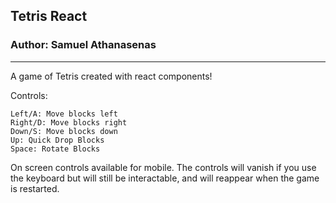 ## Tetris React
### Author: Samuel Athanasenas
---

A game of Tetris created with react components!

Controls:
```
Left/A: Move blocks left
Right/D: Move blocks right
Down/S: Move blocks down
Up: Quick Drop Blocks
Space: Rotate Blocks
```

On screen controls available for mobile. The controls will vanish if you use the keyboard but will still be interactable, and will reappear when the game is restarted.